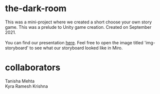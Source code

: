 # the-dark-room
This was a mini-project where we created a short choose your own story game. This was a prelude to Unity game creation. Created on September 2021. <br /> 
<br /> 
You can find our presentation [here](https://docs.google.com/presentation/d/1oop2b7vQnX3BJwtATSR-hBqZ3A2rSjmNn0pG5WBOXpc/edit?usp=sharing). Feel free to open the image titled 'img-storyboard' to see what our storyboard looked like in Miro. 
# collaborators 
Tanisha Mehta <br />
Kyra Ramesh Krishna
